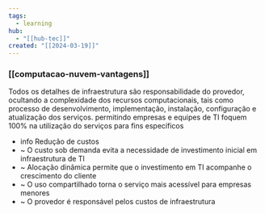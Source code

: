 ```yaml
---
tags:
  - learning
hub:
  - "[[hub-tec]]"
created: "[[2024-03-19]]"
---
```

### [[computacao-nuvem-vantagens]]

Todos os detalhes de infraestrutura são responsabilidade do provedor, 
ocultando a complexidade dos recursos computacionais, tais como processo de desenvolvimento, implementação, instalação, configuração e atualização dos serviços.
permitindo empresas e equipes de TI foquem 100% na utilização do serviços para fins específicos

- info Redução de custos
- ~ O custo sob demanda evita a necessidade de investimento inicial em infraestrutura de TI
- ~ Alocação dinâmica permite que o investimento em TI acompanhe o crescimento do cliente
- ~ O uso compartilhado torna o serviço mais acessível para empresas menores
- ~ O provedor é responsável pelos custos de infraestrutura 

